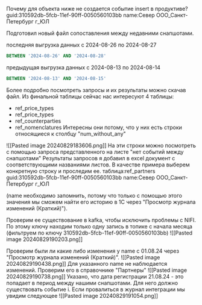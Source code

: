 
Почему для объекта ниже не создается событие insert в продуктиве?
guid:310592db-5fcb-11ef-90ff-0050560103bb
name:Север ООО_Санкт-Петербург г_ЮЛ

Подготовил новый файл сопоставления между недавними снапшотами.

последняя выгрузка данных с 2024-08-26 по 2024-08-27

```sql
BETWEEN '2024-08-26' AND '2024-08-28'
```

предыдущая выгрузка данных с 2024-08-13 по 2024-08-14

```sql
BETWEEN '2024-08-13' AND '2024-08-15'
```

Более подробно посмотреть запросы и их результаты можно скачав файл.
Из финальной таблицы сейчас нас интересуют 4 таблицы:
- ref_price_types
- ref_price_types
- ref_counterparties
- ref_nomenclatures
Интересны они потому, что у них есть строки относящиеся к столбцу "num_without_any"

![[Pasted image 20240829183606.png]]
На эти строки можно посмотреть с помощью запроса представленного на листе "нет событий между снапшотами"
Результаты запросов я добавил в excel документ с соответствующими названиями листов.
В качестве примера выберем конкретную строку и проследим ее.
таблица:ref_partners
guid:310592db-5fcb-11ef-90ff-0050560103bb
name:Север ООО_Санкт-Петербург г_ЮЛ

(name необходимо запомнить, потому что только с помощью этого значения мы сможем найти его историю в 1C через "Просмотр журнала изменений (Краткий)").

Проверим ее существование в kafka, чтобы исключить проблемы с NIFI.
По этому ключу находим только одну запись в топике с начала месяца (фильтруем по ключу 310592db-5fcb-11ef-90ff-0050560103bb)
![[Pasted image 20240829190203.png]]

Проверим были ли какие либо изменения у name с 01.08.24 через "Просмотр журнала изменений (Краткий)".
![[Pasted image 20240829190438.png]]
Для указанного name не наблюдается изменений.
Проверим его в справочнике "Партнеры"
![[Pasted image 20240829190738.png]]
Указано, что дата регистрации 21.08.24 - это попадает в период между нашими снапшотами. Для него должно существовать событие i. 
Если провалиться в журнал интеграции мы увидим следующее
![[Pasted image 20240829191054.png]]

